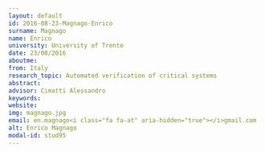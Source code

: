 ```yaml
---
layout: default 
id: 2016-08-23-Magnago-Enrico
surname: Magnago
name: Enrico
university: University of Trento
date: 23/08/2016
aboutme: 
from: Italy
research_topic: Automated verification of critical systems 
abstract: 
advisor: Cimatti Alessandro
keywords: 
website: 
img: magnago.jpg
email: en.magnago<i class="fa fa-at" aria-hidden="true"></i>gmail.com
alt: Enrico Magnago
modal-id: stud95
---
```

